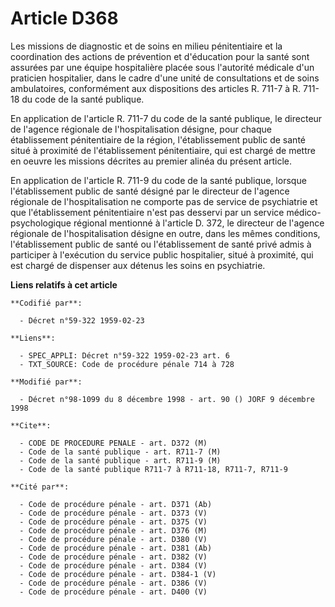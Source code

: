 # Article D368

Les missions de diagnostic et de soins en milieu pénitentiaire et la coordination des actions de prévention et d'éducation
pour la santé sont assurées par une équipe hospitalière placée sous l'autorité médicale d'un praticien hospitalier, dans le
cadre d'une unité de consultations et de soins ambulatoires, conformément aux dispositions des articles R. 711-7 à R. 711-18
du code de la santé publique.

En application de l'article R. 711-7 du code de la santé publique, le directeur de l'agence régionale de l'hospitalisation
désigne, pour chaque établissement pénitentiaire de la région, l'établissement public de santé situé à proximité de
l'établissement pénitentiaire, qui est chargé de mettre en oeuvre les missions décrites au premier alinéa du présent article.

En application de l'article R. 711-9 du code de la santé publique, lorsque l'établissement public de santé désigné par le
directeur de l'agence régionale de l'hospitalisation ne comporte pas de service de psychiatrie et que l'établissement
pénitentiaire n'est pas desservi par un service médico-psychologique régional mentionné à l'article D. 372, le directeur de
l'agence régionale de l'hospitalisation désigne en outre, dans les mêmes conditions, l'établissement public de santé ou
l'établissement de santé privé admis à participer à l'exécution du service public hospitalier, situé à proximité, qui est
chargé de dispenser aux détenus les soins en psychiatrie.

**Liens relatifs à cet article**

	**Codifié par**:

	  - Décret n°59-322 1959-02-23

	**Liens**:

	  - SPEC_APPLI: Décret n°59-322 1959-02-23 art. 6
	  - TXT_SOURCE: Code de procédure pénale 714 à 728

	**Modifié par**:

	  - Décret n°98-1099 du 8 décembre 1998 - art. 90 () JORF 9 décembre 1998

	**Cite**:

	  - CODE DE PROCEDURE PENALE - art. D372 (M)
	  - Code de la santé publique - art. R711-7 (M)
	  - Code de la santé publique - art. R711-9 (M)
	  - Code de la santé publique R711-7 à R711-18, R711-7, R711-9

	**Cité par**:

	  - Code de procédure pénale - art. D371 (Ab)
	  - Code de procédure pénale - art. D373 (V)
	  - Code de procédure pénale - art. D375 (V)
	  - Code de procédure pénale - art. D376 (M)
	  - Code de procédure pénale - art. D380 (V)
	  - Code de procédure pénale - art. D381 (Ab)
	  - Code de procédure pénale - art. D382 (V)
	  - Code de procédure pénale - art. D384 (V)
	  - Code de procédure pénale - art. D384-1 (V)
	  - Code de procédure pénale - art. D386 (V)
	  - Code de procédure pénale - art. D400 (V)
